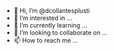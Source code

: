 - 👋 Hi, I’m @dcollantesplusti
- 👀 I’m interested in ...
- 🌱 I’m currently learning ...
- 💞️ I’m looking to collaborate on ...
- 📫 How to reach me ...

<!---
dcollantesplusti/dcollantesplusti is a ✨ special ✨ repository because its `README.md` (this file) appears on your GitHub profile.
You can click the Preview link to take a look at your changes.
--->
